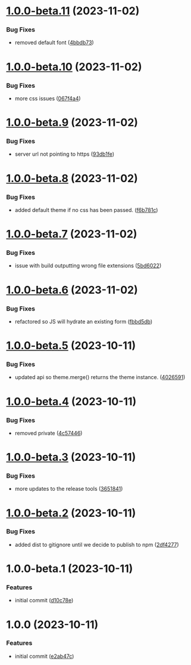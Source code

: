 # [1.0.0-beta.11](https://github.com/ActiveEngagement/listelixr-js/compare/v1.0.0-beta.10...v1.0.0-beta.11) (2023-11-02)


### Bug Fixes

* removed default font ([4bbdb73](https://github.com/ActiveEngagement/listelixr-js/commit/4bbdb73722a0c19e1553704d25bdef4aa44e1949))

# [1.0.0-beta.10](https://github.com/ActiveEngagement/listelixr-js/compare/v1.0.0-beta.9...v1.0.0-beta.10) (2023-11-02)


### Bug Fixes

* more css issues ([067f4a4](https://github.com/ActiveEngagement/listelixr-js/commit/067f4a4bc060491f6d2861d6e8b904a19d0267b6))

# [1.0.0-beta.9](https://github.com/ActiveEngagement/listelixr-js/compare/v1.0.0-beta.8...v1.0.0-beta.9) (2023-11-02)


### Bug Fixes

* server url not pointing to https ([93db1fe](https://github.com/ActiveEngagement/listelixr-js/commit/93db1fe190e17e37cd4dfdbed462391cb7515085))

# [1.0.0-beta.8](https://github.com/ActiveEngagement/listelixr-js/compare/v1.0.0-beta.7...v1.0.0-beta.8) (2023-11-02)


### Bug Fixes

* added default theme if no css has been passed. ([f6b781c](https://github.com/ActiveEngagement/listelixr-js/commit/f6b781c9dc0c70e9af3ecc079bf856d45f86004f))

# [1.0.0-beta.7](https://github.com/ActiveEngagement/listelixr-js/compare/v1.0.0-beta.6...v1.0.0-beta.7) (2023-11-02)


### Bug Fixes

* issue with build outputting wrong file extensions ([5bd6022](https://github.com/ActiveEngagement/listelixr-js/commit/5bd60226e094dd55db7aabc52436418d805080ad))

# [1.0.0-beta.6](https://github.com/ActiveEngagement/listelixr-js/compare/v1.0.0-beta.5...v1.0.0-beta.6) (2023-11-02)


### Bug Fixes

* refactored so JS will hydrate an existing form ([fbbd5db](https://github.com/ActiveEngagement/listelixr-js/commit/fbbd5db215784d79d6c1a7bf73a0be67694089e8))

# [1.0.0-beta.5](https://github.com/ActiveEngagement/listelixr-js/compare/v1.0.0-beta.4...v1.0.0-beta.5) (2023-10-11)


### Bug Fixes

* updated api so theme.merge() returns the theme instance. ([4026591](https://github.com/ActiveEngagement/listelixr-js/commit/40265913bcc6009172d9d65ce03a1dd234a1883f))

# [1.0.0-beta.4](https://github.com/ActiveEngagement/listelixr-js/compare/v1.0.0-beta.3...v1.0.0-beta.4) (2023-10-11)


### Bug Fixes

* removed private ([4c57446](https://github.com/ActiveEngagement/listelixr-js/commit/4c5744677c2250759c58218a090c5f07e72e10ef))

# [1.0.0-beta.3](https://github.com/ActiveEngagement/listelixr-js/compare/v1.0.0-beta.2...v1.0.0-beta.3) (2023-10-11)


### Bug Fixes

* more updates to the release tools ([3651841](https://github.com/ActiveEngagement/listelixr-js/commit/3651841aec3bc8480e35aea3878745bf03552318))

# [1.0.0-beta.2](https://github.com/ActiveEngagement/listelixr-js/compare/v1.0.0-beta.1...v1.0.0-beta.2) (2023-10-11)


### Bug Fixes

* added dist to gitignore until we decide to publish to npm ([2df4277](https://github.com/ActiveEngagement/listelixr-js/commit/2df4277adb7b1fca603d816f22f3bd825625efae))

# 1.0.0-beta.1 (2023-10-11)


### Features

* initial commit ([d10c78e](https://github.com/ActiveEngagement/listelixr-js/commit/d10c78efa55db20ae9d332df52d4ff2bb8ebc245))

# 1.0.0 (2023-10-11)


### Features

* initial commit ([e2ab47c](https://github.com/ActiveEngagement/listelixr-js/commit/e2ab47cb80f8128719ad992ea92cacbd78591fa0))
